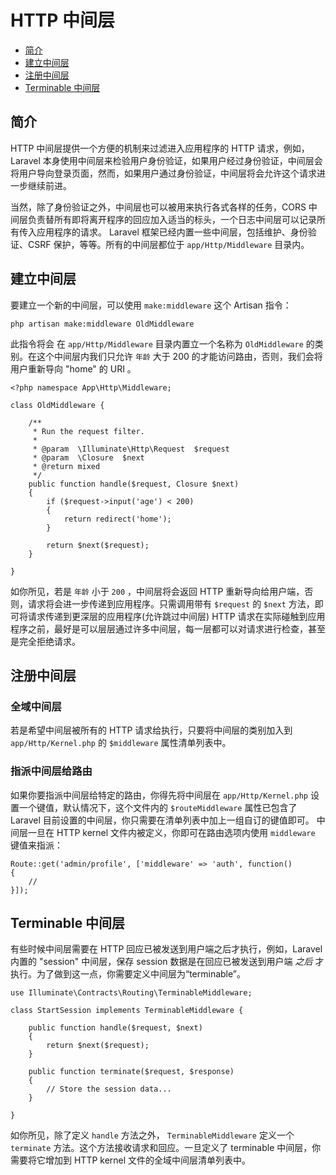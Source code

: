 # HTTP 中间层

- [简介](#introduction)
- [建立中间层](#defining-middleware)
- [注册中间层](#registering-middleware)
- [Terminable 中间层](#terminableness-middleware)

<a name="introduction"></a>
## 简介

HTTP 中间层提供一个方便的机制来过滤进入应用程序的 HTTP 请求，例如，Laravel 本身使用中间层来检验用户身份验证，如果用户经过身份验证，中间层会将用户导向登录页面，然而，如果用户通过身份验证，中间层将会允许这个请求进一步继续前进。

当然，除了身份验证之外，中间层也可以被用来执行各式各样的任务，CORS 中间层负责替所有即将离开程序的回应加入适当的标头，一个日志中间层可以记录所有传入应用程序的请求。
Laravel 框架已经内置一些中间层，包括维护、身份验证、CSRF 保护，等等。所有的中间层都位于 `app/Http/Middleware`  目录内。

<a name="defining-middleware"></a>
## 建立中间层

要建立一个新的中间层，可以使用 `make:middleware` 这个 Artisan 指令：

	php artisan make:middleware OldMiddleware

此指令将会 在 `app/Http/Middleware` 目录内置立一个名称为 `OldMiddleware` 的类别。在这个中间层内我们只允许 `年龄` 大于 200 的才能访问路由，否则，我们会将用户重新导向 "home" 的 URI 。

	<?php namespace App\Http\Middleware;

	class OldMiddleware {

		/**
		 * Run the request filter.
		 *
		 * @param  \Illuminate\Http\Request  $request
		 * @param  \Closure  $next
		 * @return mixed
		 */
		public function handle($request, Closure $next)
		{
			if ($request->input('age') < 200)
			{
				return redirect('home');
			}

			return $next($request);
		}

	}

如你所见，若是 `年龄` 小于 `200` ，中间层将会返回 HTTP 重新导向给用户端，否则，请求将会进一步传递到应用程序。只需调用带有 `$request` 的 `$next` 方法，即可将请求传递到更深层的应用程序(允许跳过中间层)
HTTP 请求在实际碰触到应用程序之前，最好是可以层层通过许多中间层，每一层都可以对请求进行检查，甚至是完全拒绝请求。

<a name="registering-middleware"></a>
## 注册中间层

### 全域中间层

若是希望中间层被所有的 HTTP 请求给执行，只要将中间层的类别加入到 `app/Http/Kernel.php` 的 `$middleware` 属性清单列表中。

### 指派中间层给路由

如果你要指派中间层给特定的路由，你得先将中间层在 `app/Http/Kernel.php` 设置一个键值，默认情况下，这个文件内的 `$routeMiddleware` 属性已包含了 Laravel 目前设置的中间层，你只需要在清单列表中加上一组自订的键值即可。
中间层一旦在 HTTP kernel 文件内被定义，你即可在路由选项内使用 `middleware` 键值来指派：

	Route::get('admin/profile', ['middleware' => 'auth', function()
	{
		//
	}]);

<a name="terminable-middleware"></a>
## Terminable 中间层

有些时候中间层需要在 HTTP 回应已被发送到用户端之后才执行，例如，Laravel 内置的 "session" 中间层，保存 session 数据是在回应已被发送到用户端 _之后_ 才执行。为了做到这一点，你需要定义中间层为“terminable”。

	use Illuminate\Contracts\Routing\TerminableMiddleware;

	class StartSession implements TerminableMiddleware {

		public function handle($request, $next)
		{
			return $next($request);
		}

		public function terminate($request, $response)
		{
			// Store the session data...
		}

	}

如你所见，除了定义 `handle` 方法之外， `TerminableMiddleware` 定义一个 `terminate`  方法。这个方法接收请求和回应。一旦定义了 terminable 中间层，你需要将它增加到 HTTP kernel 文件的全域中间层清单列表中。
